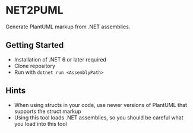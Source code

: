 # NET2PUML
Generate PlantUML markup from .NET assemblies.

## Getting Started

* Installation of .NET 6 or later required
* Clone repository
* Run with ```dotnet run <AssemblyPath>```

## Hints

* When using structs in your code, use newer versions of PlantUML that supports the struct markup
* Using this tool loads .NET assemblies, so you should be careful what you load into this tool
